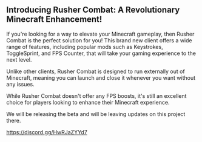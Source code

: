 ## Introducing Rusher Combat: A Revolutionary Minecraft Enhancement!

If you're looking for a way to elevate your Minecraft gameplay, then Rusher Combat is the perfect solution for you! This brand new client offers a wide range of features, including popular mods such as Keystrokes, ToggleSprint, and FPS Counter, that will take your gaming experience to the next level.

Unlike other clients, Rusher Combat is designed to run externally out of Minecraft, meaning you can launch and close it whenever you want without any issues.

While Rusher Combat doesn't offer any FPS boosts, it's still an excellent choice for players looking to enhance their Minecraft experience.

We will be releasing the beta and will be leaving updates on this project there. 

https://discord.gg/HwRJaZYYd7
